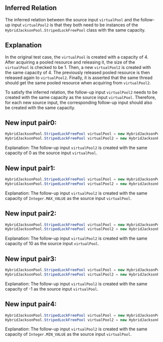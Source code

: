 ## Inferred Relation
The inferred relation between the source input `virtualPool` and the follow-up input `virtualPool2` is that they both need to be instances of the `HybridJacksonPool.StripedLockFreePool` class with the same capacity.

## Explanation
In the original test case, the `virtualPool` is created with a capacity of 4. After acquiring a pooled resource and releasing it, the size of the `virtualPool` is checked to be 1. Then, a new `virtualPool2` is created with the same capacity of 4. The previously released pooled resource is then released again to `virtualPool2`. Finally, it is asserted that the same thread should get the same pooled resource when acquiring from `virtualPool2`.

To satisfy the inferred relation, the follow-up input `virtualPool2` needs to be created with the same capacity as the source input `virtualPool`. Therefore, for each new source input, the corresponding follow-up input should also be created with the same capacity.

## New input pair0:
```java
HybridJacksonPool.StripedLockFreePool virtualPool = new HybridJacksonPool.StripedLockFreePool(0);
HybridJacksonPool.StripedLockFreePool virtualPool2 = new HybridJacksonPool.StripedLockFreePool(0);
```
Explanation: The follow-up input `virtualPool2` is created with the same capacity of 0 as the source input `virtualPool`.

## New input pair1:
```java
HybridJacksonPool.StripedLockFreePool virtualPool = new HybridJacksonPool.StripedLockFreePool(Integer.MAX_VALUE);
HybridJacksonPool.StripedLockFreePool virtualPool2 = new HybridJacksonPool.StripedLockFreePool(Integer.MAX_VALUE);
```
Explanation: The follow-up input `virtualPool2` is created with the same capacity of `Integer.MAX_VALUE` as the source input `virtualPool`.

## New input pair2:
```java
HybridJacksonPool.StripedLockFreePool virtualPool = new HybridJacksonPool.StripedLockFreePool(10);
HybridJacksonPool.StripedLockFreePool virtualPool2 = new HybridJacksonPool.StripedLockFreePool(10);
```
Explanation: The follow-up input `virtualPool2` is created with the same capacity of 10 as the source input `virtualPool`.

## New input pair3:
```java
HybridJacksonPool.StripedLockFreePool virtualPool = new HybridJacksonPool.StripedLockFreePool(-1);
HybridJacksonPool.StripedLockFreePool virtualPool2 = new HybridJacksonPool.StripedLockFreePool(-1);
```
Explanation: The follow-up input `virtualPool2` is created with the same capacity of -1 as the source input `virtualPool`.

## New input pair4:
```java
HybridJacksonPool.StripedLockFreePool virtualPool = new HybridJacksonPool.StripedLockFreePool(Integer.MIN_VALUE);
HybridJacksonPool.StripedLockFreePool virtualPool2 = new HybridJacksonPool.StripedLockFreePool(Integer.MIN_VALUE);
```
Explanation: The follow-up input `virtualPool2` is created with the same capacity of `Integer.MIN_VALUE` as the source input `virtualPool`.